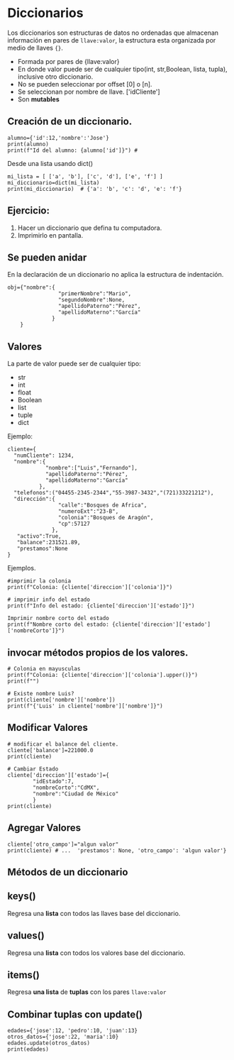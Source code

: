 # Diccionarios

Los diccionarios son estructuras de datos no ordenadas que almacenan información en pares de ```llave:valor```, la estructura esta organizada por medio de llaves ``` {} ```.
- Formada por pares de {llave:valor}
- En donde valor puede ser de cualquier tipo(int, str,Boolean, lista, tupla), inclusive otro diccionario.
- No se pueden seleccionar por offset [0] o [n].
- Se seleccionan por nombre de llave. ['idCliente']
- Son **mutables**

## Creación de un diccionario.

```
alumno={'id':12,'nombre':'Jose'}
print(alumno)
print(f"Id del alumno: {alumno['id']}") #
```

Desde una lista usando dict()
```
mi_lista = [ ['a', 'b'], ['c', 'd'], ['e', 'f'] ]
mi_diccionario=dict(mi_lista)
print(mi_diccionario)  # {'a': 'b', 'c': 'd', 'e': 'f'}
```

## Ejercicio:
1. Hacer un diccionario que defina tu computadora.
2. Imprimirlo en pantalla.

## Se pueden anidar
En la declaración de un diccionario no aplica la estructura de indentación.

```
obj={"nombre":{
                "primerNombre":"Mario",
                "segundoNombre":None,
                "apellidoPaterno":"Pérez",
                "apellidoMaterno":"García"
              }
    }
```

## Valores
La parte de valor puede ser de cualquier tipo:
- str
- int
- float
- Boolean
- list
- tuple
- dict


Ejemplo:
```
cliente={
  "numCliente": 1234,
  "nombre":{
            "nombre":["Luis","Fernando"],
            "apellidoPaterno":"Pérez",
            "apellidoMaterno":"García"
          },
  "telefonos":("04455-2345-2344","55-3987-3432","(721)33221212"),
  "dirección":{
                "calle":"Bosques de Africa",
                "numeroExt":"23-B",
                "colonia":"Bosques de Aragón",
                "cp":57127
              },
   "activo":True,
   "balance":231521.89,
   "prestamos":None
}

```
Ejemplos.
```
#imprimir la colonia
print(f"Colonia: {cliente['direccion']['colonia']}")

# imprimir info del estado
print(f"Info del estado: {cliente['direccion']['estado']}")

Imprimir nombre corto del estado
print(f"Nombre corto del estado: {cliente['direccion']['estado']['nombreCorto']}")
```
## invocar métodos propios de los valores.
```
# Colonia en mayusculas
print(f"Colonia: {cliente['direccion']['colonia'].upper()}")
print(f"")

# Existe nombre Luis?
print(cliente['nombre']['nombre'])
print(f"{'Luis' in cliente['nombre']['nombre']}")

```

## Modificar Valores
```
# modificar el balance del cliente.
cliente['balance']=221000.0
print(cliente)

# Cambiar Estado
cliente['direccion']['estado']={
        "idEstado":7,
        "nombreCorto":"CdMX",
        "nombre":"Ciudad de México"
        }
print(cliente)

```

## Agregar Valores

```
cliente['otro_campo']="algun valor"
print(cliente) # ...  'prestamos': None, 'otro_campo': 'algun valor'}
```


## Métodos de un diccionario

## keys()
Regresa una **lista** con todos las llaves base del diccionario.

## values()
Regresa una **lista** con todos los valores base del diccionario.
## items()
Regresa **una lista** de **tuplas** con los pares ```llave:valor```

## Combinar tuplas con update()
```
edades={'jose':12, 'pedro':10, 'juan':13}
otros_datos={'jose':22, 'maria':10}
edades.update(otros_datos)
print(edades)
```
